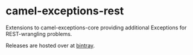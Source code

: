 # camel-exceptions-rest
Extensions to camel-exceptions-core providing additional Exceptions for REST-wrangling problems.

Releases are hosted over at [bintray](https://bintray.com/capgeminiuk/maven/camel-exceptions-rest/view).
